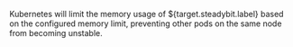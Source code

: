 Kubernetes will limit the memory usage of ${target.steadybit.label} based on the configured memory limit, preventing other pods on the same node from becoming unstable.
